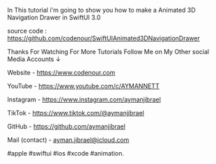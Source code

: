In This tutorial i'm going to show you how to make a Animated 3D Navigation Drawer in SwiftUI 3.0 


source code : https://github.com/codenour/SwiftUIAnimated3DNavigationDrawer


Thanks For Watching For More Tutorials Follow Me on My Other social Media  Accounts ↓


Website - https://www.codenour.com

YouTube - https://www.youtube.com/c/AYMANNETT

Instagram - https://www.instagram.com/aymanjibrael

TikTok - https://www.tiktok.com/@aymanjibrael

GitHub - https://github.com/aymanjibrael


Mail (contact) - ayman.jibrael@icloud.com


#apple #swiftui #ios #xcode #animation.
